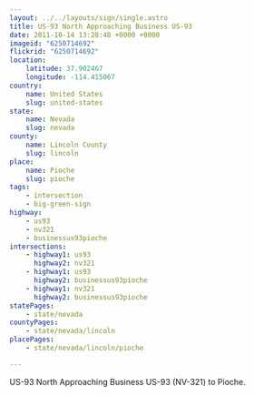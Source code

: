 ```yaml
---
layout: ../../layouts/sign/single.astro
title: US-93 North Approaching Business US-93
date: 2011-10-14 13:28:48 +0000 +0000
imageid: "6250714692"
flickrid: "6250714692"
location:
    latitude: 37.902467
    longitude: -114.415067
country:
    name: United States
    slug: united-states
state:
    name: Nevada
    slug: nevada
county:
    name: Lincoln County
    slug: lincoln
place:
    name: Pioche
    slug: pioche
tags:
    - intersection
    - big-green-sign
highway:
    - us93
    - nv321
    - businessus93pioche
intersections:
    - highway1: us93
      highway2: nv321
    - highway1: us93
      highway2: businessus93pioche
    - highway1: nv321
      highway2: businessus93pioche
statePages:
    - state/nevada
countyPages:
    - state/nevada/lincoln
placePages:
    - state/nevada/lincoln/pioche

---
```

US-93 North Approaching Business US-93 (NV-321) to Pioche.